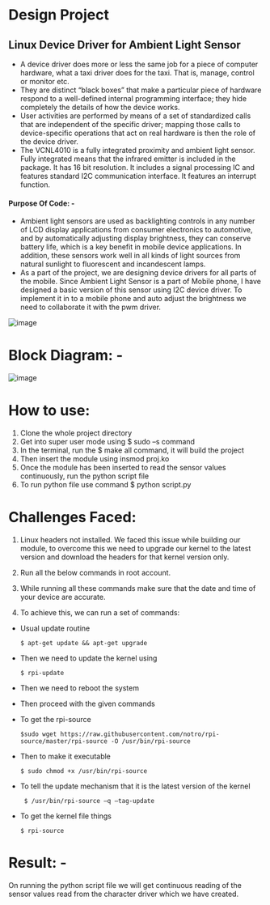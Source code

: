 # Design Project
## Linux Device Driver for Ambient Light Sensor

* A device driver does more or less the same job for a piece of computer hardware, what a taxi driver does for the taxi. That is, manage, control or monitor etc.
* They are distinct “black boxes” that make a particular piece of hardware respond to a well-defined internal programming interface; they hide completely the details of how the device works. 
* User activities are performed by means of a set of standardized calls that are independent of the specific driver; mapping those calls to device-specific operations that act on real hardware is then the role of the device driver.
* The VCNL4010 is a fully integrated proximity and ambient light sensor. Fully integrated means that the infrared emitter is included in the package. It has 16 bit resolution. It includes a signal processing IC and features standard I2C communication interface. It features an interrupt function.

#### Purpose Of Code: -
* Ambient light sensors are used as backlighting controls in any number of LCD display applications from consumer electronics to automotive, and by automatically adjusting display brightness, they can conserve battery life, which is a key benefit in mobile device applications. In addition, these sensors work well in all kinds of light sources from natural sunlight to fluorescent and incandescent lamps.
* As a part of the project, we are designing device drivers for all parts of the mobile. Since Ambient Light Sensor is a part of Mobile phone, I have designed a basic version of this sensor using I2C device driver. To implement it in to a mobile
phone and auto adjust the brightness we need to collaborate it with the pwm driver.

![image](https://cloud.githubusercontent.com/assets/25156625/26755208/5b12255e-48a6-11e7-9635-07c4a2175a97.png)


# Block Diagram: -

![image](https://cloud.githubusercontent.com/assets/25156625/26755212/6c403bb8-48a6-11e7-9ff6-1961e27bc03f.png)


# How to use:
1. Clone the whole project directory
2. Get into super user mode using $ sudo –s command
3. In the terminal, run the $ make all command, it will build the project
4. Then insert the module using insmod proj.ko
5. Once the module has been inserted to read the sensor values continuously, run the python script file
6. To run python file use command $ python script.py

# Challenges Faced:
1. Linux headers not installed. We faced this issue while building our module, to overcome this we need to upgrade our kernel to the latest version and download the headers for that kernel version only.

2. Run all the below commands in root account.

3. While running all these commands make sure that the date and time of your device are accurate.

4. To achieve this, we can run a set of commands:
* Usual update routine

   `$ apt-get update && apt-get upgrade `
* Then we need to update the kernel using

  ` $ rpi-update `
* Then we need to reboot the system

* Then proceed with the given commands

* To get the rpi-source
  
  ` $sudo wget https://raw.githubusercontent.com/notro/rpi-source/master/rpi-source -O /usr/bin/rpi-source `
* Then to make it executable

  ` $ sudo chmod +x /usr/bin/rpi-source `

* To tell the update mechanism that it is the latest version of the kernel

  ` $ /usr/bin/rpi-source –q –tag-update`
* To get the kernel file things

  ` $ rpi-source `
  
# Result: -

On running the python script file we will get continuous reading of the sensor values read from the character driver which we have created.
